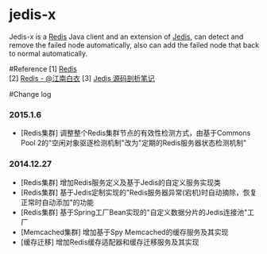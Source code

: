 jedis-x
=======

Jedis-x is a [Redis](http://redis.io) Java client and an extension of [Jedis](https://github.com/xetorthio/jedis), 
can detect and remove the failed node automatically, 
also can add the failed node that back to normal automatically.<br>

#Reference
[1] [Redis](http://redis.io)<br>
[2] [Redis - @江南白衣](https://github.com/springside/springside4/wiki/Redis)
[3] [Jedis 源码剖析笔记](https://github.com/EdwardLee03/jedis-sr)

#Change log
### 2015.1.6
* [Redis集群] 调整整个Redis集群节点的有效性检测方式，由基于Commons Pool 2的"空闲对象驱逐检测机制"改为"定期的Redis服务器状态检测机制"<br>

### 2014.12.27
* [Redis集群] 增加Redis服务定义及基于Jedis的自定义服务实现类<br>
* [Redis集群] 基于Jedis定制实现的"Redis服务器异常(宕机)时自动摘除，恢复正常时自动添加"的功能<br>
* [Redis集群] 基于Spring工厂Bean实现的"自定义数据分片的Jedis连接池"工厂<br>
* [Memcached集群] 增加基于Spy Memcached的缓存服务及其实现<br>
* [缓存迁移] 增加Redis缓存适配器和缓存迁移服务及其实现<br>
